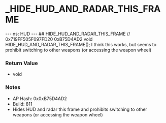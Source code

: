 # _HIDE_HUD_AND_RADAR_THIS_FRAME

--- ns: HUD --- ## HIDE_HUD_AND_RADAR_THIS_FRAME  // 0x719FF505F097FD20 0xB75D4AD2 void HIDE_HUD_AND_RADAR_THIS_FRAME();  I think this works, but seems to prohibit switching to other weapons (or accessing the weapon wheel)

### Return Value
* void

### Notes
* AP Hash: 0x0xB75D4AD2
* Build: 811
* Hides HUD and radar this frame and prohibits switching to other weapons (or accessing the weapon wheel)

